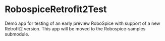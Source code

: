 # RobospiceRetrofit2Test
Demo app for testing of an early preview RoboSpice with support of a new Retrofit2 version.
This app will be moved to the Robospice-samples submodule.
